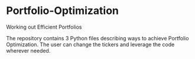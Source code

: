 # Portfolio-Optimization
Working out Efficient Portfolios

The repository contains 3 Python files describing ways to achieve Portfolio Optimization. The user can change the tickers and leverage the code wherever needed.
